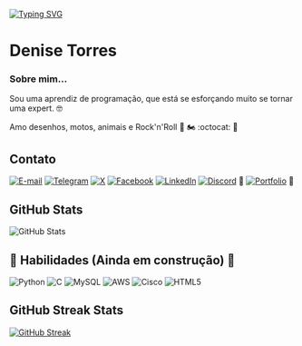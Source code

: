 
[![Typing SVG](https://readme-typing-svg.herokuapp.com?font=Press+Start+2P&size=24&pause=1000&color=00D800&vCenter=true&random=false&width=435&lines=HELLO%2C+FRIEND!++%3D%5D)](https://git.io/typing-svg)


# Denise Torres
### Sobre mim...
Sou uma aprendiz de programação, que está se esforçando muito se tornar uma expert. 🤓

Amo desenhos, motos, animais e Rock'n'Roll 🎨 🏍️ :octocat: 🤘


## Contato
[![E-mail](https://img.shields.io/badge/-Email-000?style=for-the-badge&logo=microsoft-outlook&logoColor=007BFF)](mailto:torres_486@hotmail.com)
[![Telegram](https://img.shields.io/badge/Telegram-000?style=for-the-badge&logo=telegram&logoColor=2CA5E0)](https://t.me/@The_Tuka)
[![X](https://img.shields.io/badge/X-000?style=for-the-badge&logo=x)](https://x.com/@thetuka)
[![Facebook](https://img.shields.io/badge/Facebook-1877F2?style=for-the-badge&logo=facebook&logoColor=white)](https://www.facebook.com/Denise_Torres/)
[![LinkedIn](https://img.shields.io/badge/LinkedIn-0077B5?style=for-the-badge&logo=linkedin&logoColor=white)](https://www.linkedin.com/in/denise-torres-56531624/)
[![Discord](https://img.shields.io/badge/Discord-7289DA?style=for-the-badge&logo=discord&logoColor=white)](https://discord.com/channels/@the_tuka./)
 :construction: [![Portfolio](https://img.shields.io/badge/Portfolio-FF5722?style=for-the-badge&logo=todoist&logoColor=white)](https://seulink.com) :construction: 

## GitHub Stats
![GitHub Stats](https://github-readme-stats.vercel.app/api?username=thetuka&theme=transparent&bg_color=000&border_color=30A3DC&show_icons=true&icon_color=30A3DC&title_color=E94D5F&text_color=FFF)


## :construction: Habilidades (Ainda em construção) :construction:
![Python](https://img.shields.io/badge/python-3670A0?style=for-the-badge&logo=python&logoColor=ffdd54)
![C](https://img.shields.io/badge/C-00599C?style=for-the-badge&logo=c&logoColor=white)
![MySQL](https://img.shields.io/badge/MySQL-00000F?style=for-the-badge&logo=mysql&logoColor=white)
![AWS](https://img.shields.io/badge/AWS-000.svg?style=for-the-badge&logo=amazon-aws&logoColor=white)
![Cisco](https://img.shields.io/badge/cisco-%23049fd9.svg?style=for-the-badge&logo=cisco&logoColor=black)
![HTML5](https://img.shields.io/badge/HTML5-E34F26?style=for-the-badge&logo=html5&logoColor=white)

## GitHub  Streak Stats 
[![GitHub Streak](https://streak-stats.demolab.com/?user=thetuka&theme=bear&background=000&border=30A3DC&dates=FFF)](https://git.io/streak-stats)
